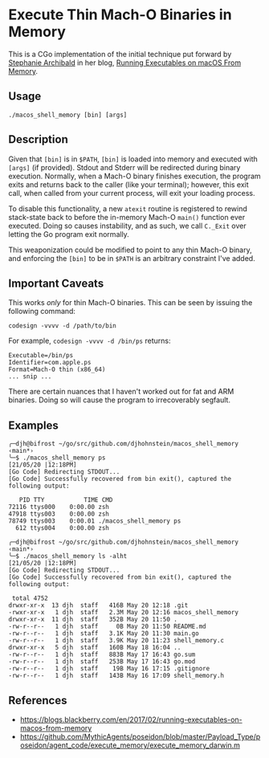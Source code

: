 # Execute Thin Mach-O Binaries in Memory

This is a CGo implementation of the initial technique put forward by [Stephanie Archibald](https://twitter.com/@ParchedMind) in her blog, [Running Executables on macOS From Memory](https://blogs.blackberry.com/en/2017/02/running-executables-on-macos-from-memory).

## Usage

```
./macos_shell_memory [bin] [args]
```

## Description

Given that `[bin]` is in `$PATH`, `[bin]` is loaded into memory and executed with `[args]` (if provided). Stdout and Stderr will be redirected during binary execution. Normally, when a Mach-O binary finishes execution, the program exits and returns back to the caller (like your terminal); however, this exit call, when called from your current process, will exit your loading process.

To disable this functionality, a new `atexit` routine is registered to rewind stack-state back to before the in-memory Mach-O `main()` function ever executed. Doing so causes instability, and as such, we call `C._Exit` over letting the Go program exit normally.

This weaponization could be modified to point to any thin Mach-O binary, and enforcing the `[bin]` to be in `$PATH` is an arbitrary constraint I've added.

## Important Caveats

This works _only_ for thin Mach-O binaries. This can be seen by issuing the following command:

```
codesign -vvvv -d /path/to/bin
```

For example, `codesign -vvvv -d /bin/ps` returns:
```
Executable=/bin/ps
Identifier=com.apple.ps
Format=Mach-O thin (x86_64)
... snip ...
```

There are certain nuances that I haven't worked out for fat and ARM binaries. Doing so will cause the program to irrecoverably segfault.

## Examples

```
╭─djh@bifrost ~/go/src/github.com/djhohnstein/macos_shell_memory  ‹main*›
╰─$ ./macos_shell_memory ps                                                                      [21/05/20 |12:18PM]
[Go Code] Redirecting STDOUT...
[Go Code] Successfully recovered from bin exit(), captured the following output:

   PID TTY           TIME CMD
72116 ttys000    0:00.00 zsh
47918 ttys003    0:00.00 zsh
78749 ttys003    0:00.01 ./macos_shell_memory ps
  612 ttys004    0:00.00 zsh

╭─djh@bifrost ~/go/src/github.com/djhohnstein/macos_shell_memory  ‹main*›
╰─$ ./macos_shell_memory ls -alht                                                                [21/05/20 |12:18PM]
[Go Code] Redirecting STDOUT...
[Go Code] Successfully recovered from bin exit(), captured the following output:

 total 4752
drwxr-xr-x  13 djh  staff   416B May 20 12:18 .git
-rwxr-xr-x   1 djh  staff   2.3M May 20 12:16 macos_shell_memory
drwxr-xr-x  11 djh  staff   352B May 20 11:50 .
-rw-r--r--   1 djh  staff     0B May 20 11:50 README.md
-rw-r--r--   1 djh  staff   3.1K May 20 11:30 main.go
-rw-r--r--   1 djh  staff   3.9K May 20 11:23 shell_memory.c
drwxr-xr-x   5 djh  staff   160B May 18 16:04 ..
-rw-r--r--   1 djh  staff   883B May 17 16:43 go.sum
-rw-r--r--   1 djh  staff   253B May 17 16:43 go.mod
-rw-r--r--   1 djh  staff    19B May 16 17:15 .gitignore
-rw-r--r--   1 djh  staff   143B May 16 17:09 shell_memory.h

```

## References
- https://blogs.blackberry.com/en/2017/02/running-executables-on-macos-from-memory
- https://github.com/MythicAgents/poseidon/blob/master/Payload_Type/poseidon/agent_code/execute_memory/execute_memory_darwin.m
